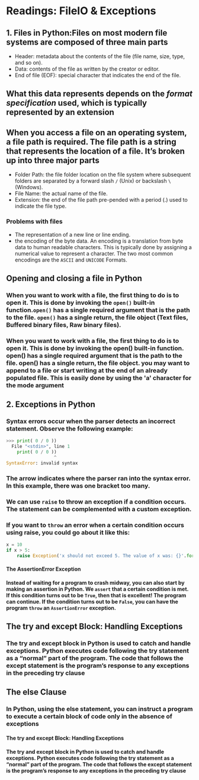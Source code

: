 # Readings: FileIO & Exceptions

## 1. Files in Python:Files on most modern file systems are composed of three main parts

* Header: metadata about the contents of the file (file name, size, type, and so on).
* Data: contents of the file as written by the creator or editor.
* End of file (EOF): special character that indicates the end of the file.

## What this data represents depends on the _format specification_ used, which is typically represented by an extension

## When you access a file on an operating system, a file path is required. The file path is a string that represents the location of a file. It’s broken up into three major parts

* Folder Path: the file folder location on the file system where subsequent folders are separated by a forward slash `/` (Unix) or backslash `\` (Windows).
* File Name: the actual name of the file.
* Extension: the end of the file path pre-pended with a period (.) used to indicate the file type.

### Problems with files

* The representation of a new line or line ending.
* the encoding of the byte data. An encoding is a translation from byte data to human readable characters.
      This is typically done by assigning a numerical value to represent a character. The two most common encodings are the `ASCII` and `UNICODE` Formats.

## Opening and closing a file in Python

### When you want to work with a file, the first thing to do is to open it. This is done by invoking the `open()` built-in function.`open()` has a single required argument that is the path to the file. `open()` has a single return, the file object (Text files, Buffered binary files, Raw binary files).

### When you want to work with a file, the first thing to do is to open it. This is done by invoking the open() built-in function. open() has a single required argument that is the path to the file. open() has a single return, the file object. ​you may want to append to a file or start writing at the end of an already populated file. This is easily done by using the 'a' character for the mode argument

## 2. Exceptions in Python

### Syntax errors occur when the parser detects an incorrect statement. Observe the following example:

```Python
>>> print( 0 / 0 ))
  File "<stdin>", line 1
    print( 0 / 0 ))
                  ^
SyntaxError: invalid syntax
```

### The arrow indicates where the parser ran into the syntax error. In this example, there was one bracket too many.

### We can use `raise` to throw an exception if a condition occurs. The statement can be complemented with a custom exception.

### If you want to `throw` an error when a certain condition occurs using raise, you could go about it like this:

```Python
x = 10
if x > 5:
    raise Exception('x should not exceed 5. The value of x was: {}'.format(x))
 ```

#### The AssertionError Exception

#### Instead of waiting for a program to crash midway, you can also start by making an assertion in Python. We `assert` that a certain condition is met. If this condition turns out to be `True`, then that is excellent! The program can continue. If the condition turns out to be `False`, you can have the program `throw` an `AssertionError` exception.

## The try and except Block: Handling Exceptions

### The try and except block in Python is used to catch and handle exceptions. Python executes code following the try statement as a “normal” part of the program. The code that follows the except statement is the program’s response to any exceptions in the preceding try clause

## The else Clause

### In Python, using the else statement, you can instruct a program to execute a certain block of code only in the absence of exceptions

#### The try and except Block: Handling Exceptions

#### The try and except block in Python is used to catch and handle exceptions. Python executes code following the try statement as a “normal” part of the program. The code that follows the except statement is the program’s response to any exceptions in the preceding try clause
